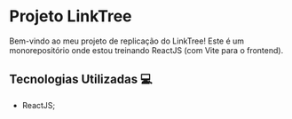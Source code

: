 # Projeto LinkTree  
Bem-vindo ao meu projeto de replicação do LinkTree! Este é um monorepositório onde estou treinando ReactJS (com Vite para o frontend).

## Tecnologias Utilizadas 💻

- ReactJS;